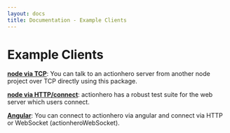 ```yaml
---
layout: docs
title: Documentation - Example Clients
---
```


# Example Clients

**[node via TCP](https://github.com/evantahler/actionhero-client)**: You can talk to an actionhero server from another node project over TCP directly using this package. 

**[node via HTTP/connect](https://github.com/evantahler/actionhero/blob/master/test/servers/web.js)**: actionhero has a robust test suite for the web server which users connect.

**[Angular](/docs/examples/clients/angular.html)**: You can connect to actionhero via angular and connect via HTTP or WebSocket (actionheroWebSocket).